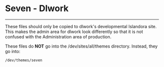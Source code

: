 # Seven - Dlwork

---

These files should only be copied to dlwork's developmental Islandora site.  This makes the admin area for dlwork look differently so that it is not confused with the Administration area of production.

These files do **NOT** go into the /dev/sites/all/themes directory.  Instead, they go into:

    /dev/themes/seven
    
